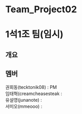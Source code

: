 # Team_Project02

# 1석1조 팀(임시)

## 개요


## 멤버
권회동(tecktonik08) : PM<br>
임태혁(creamcheasesteak : <br>
유설영(junanote) : <br>
서미오(mmeooo) : <br>
